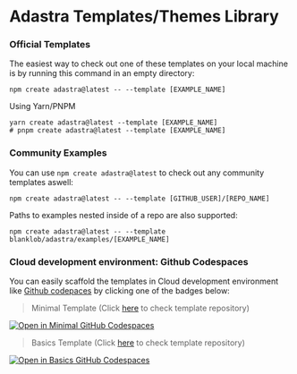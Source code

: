 # Adastra Templates/Themes Library

### Official Templates

The easiest way to check out one of these templates on your local machine is by running this command in an empty directory:

```shell
npm create adastra@latest -- --template [EXAMPLE_NAME]
```

Using Yarn/PNPM

```shell
yarn create adastra@latest --template [EXAMPLE_NAME]
# pnpm create adastra@latest --template [EXAMPLE_NAME]
```

### Community Examples

You can use `npm create adastra@latest` to check out any community templates aswell:

```shell
npm create adastra@latest -- --template [GITHUB_USER]/[REPO_NAME]
```

Paths to examples nested inside of a repo are also supported:

```shell
npm create adastra@latest -- --template blanklob/adastra/examples/[EXAMPLE_NAME]
```

### Cloud development environment: Github Codespaces

You can easily scaffold the templates in Cloud development environment like [Github codepaces](https://github.com/codespaces) by clicking one of the badges below:

> Minimal Template (Click [here](https://github.com/blanklob/adastra-minimal-template) to check template repository)

[![Open in Minimal GitHub Codespaces](https://github.com/codespaces/badge.svg)](https://github.com/codespaces/new?hide_repo_select=true&ref=main&repo=603560480)

> Basics Template (Click [here](https://github.com/blanklob/adastra-basics-template) to check template repository)

[![Open in Basics GitHub Codespaces](https://github.com/codespaces/badge.svg)](https://github.com/codespaces/new?hide_repo_select=true&ref=main&repo=594116672)
